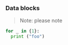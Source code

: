 <h3> Data blocks </h3>
<blockquote>
  Note: please note
</blockquote>

```python
for _ in {1}:
  print ("foo")
```
